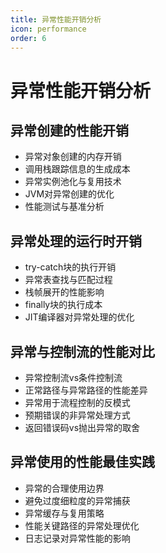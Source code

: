 ```yaml
---
title: 异常性能开销分析
icon: performance
order: 6
---
```


# 异常性能开销分析

## 异常创建的性能开销

- 异常对象创建的内存开销
- 调用栈跟踪信息的生成成本
- 异常实例池化与复用技术
- JVM对异常创建的优化
- 性能测试与基准分析

## 异常处理的运行时开销

- try-catch块的执行开销
- 异常表查找与匹配过程
- 栈帧展开的性能影响
- finally块的执行成本
- JIT编译器对异常处理的优化

## 异常与控制流的性能对比

- 异常控制流vs条件控制流
- 正常路径与异常路径的性能差异
- 异常用于流程控制的反模式
- 预期错误的非异常处理方式
- 返回错误码vs抛出异常的取舍

## 异常使用的性能最佳实践

- 异常的合理使用边界
- 避免过度细粒度的异常捕获
- 异常缓存与复用策略
- 性能关键路径的异常处理优化
- 日志记录对异常性能的影响

